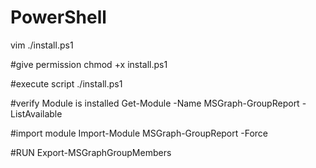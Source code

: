 # PowerShell

vim ./install.ps1

#give permission
chmod +x install.ps1

#execute script
./install.ps1

#verify Module is installed 
Get-Module -Name MSGraph-GroupReport -ListAvailable

#import module 
Import-Module MSGraph-GroupReport -Force

#RUN
Export-MSGraphGroupMembers


